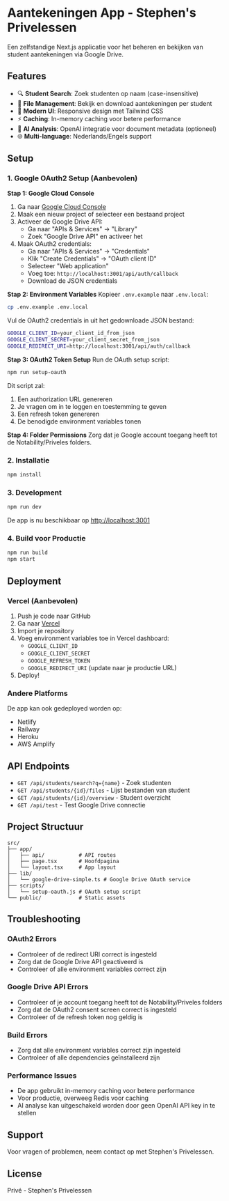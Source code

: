 # Aantekeningen App - Stephen's Privelessen

Een zelfstandige Next.js applicatie voor het beheren en bekijken van student aantekeningen via Google Drive.

## Features

- 🔍 **Student Search**: Zoek studenten op naam (case-insensitive)
- 📁 **File Management**: Bekijk en download aantekeningen per student
- 🎨 **Modern UI**: Responsive design met Tailwind CSS
- ⚡ **Caching**: In-memory caching voor betere performance
- 🤖 **AI Analysis**: OpenAI integratie voor document metadata (optioneel)
- 🌐 **Multi-language**: Nederlands/Engels support

## Setup

### 1. Google OAuth2 Setup (Aanbevolen)

**Stap 1: Google Cloud Console**
1. Ga naar [Google Cloud Console](https://console.cloud.google.com/)
2. Maak een nieuw project of selecteer een bestaand project
3. Activeer de Google Drive API:
   - Ga naar "APIs & Services" → "Library"
   - Zoek "Google Drive API" en activeer het
4. Maak OAuth2 credentials:
   - Ga naar "APIs & Services" → "Credentials"
   - Klik "Create Credentials" → "OAuth client ID"
   - Selecteer "Web application"
   - Voeg toe: `http://localhost:3001/api/auth/callback`
   - Download de JSON credentials

**Stap 2: Environment Variables**
Kopieer `.env.example` naar `.env.local`:
```bash
cp .env.example .env.local
```

Vul de OAuth2 credentials in uit het gedownloade JSON bestand:
```bash
GOOGLE_CLIENT_ID=your_client_id_from_json
GOOGLE_CLIENT_SECRET=your_client_secret_from_json
GOOGLE_REDIRECT_URI=http://localhost:3001/api/auth/callback
```

**Stap 3: OAuth2 Token Setup**
Run de OAuth setup script:
```bash
npm run setup-oauth
```

Dit script zal:
1. Een authorization URL genereren
2. Je vragen om in te loggen en toestemming te geven
3. Een refresh token genereren
4. De benodigde environment variables tonen

**Stap 4: Folder Permissions**
Zorg dat je Google account toegang heeft tot de Notability/Priveles folders.

### 2. Installatie

```bash
npm install
```

### 3. Development

```bash
npm run dev
```

De app is nu beschikbaar op [http://localhost:3001](http://localhost:3001)

### 4. Build voor Productie

```bash
npm run build
npm start
```

## Deployment

### Vercel (Aanbevolen)

1. Push je code naar GitHub
2. Ga naar [Vercel](https://vercel.com)
3. Import je repository
4. Voeg environment variables toe in Vercel dashboard:
   - `GOOGLE_CLIENT_ID`
   - `GOOGLE_CLIENT_SECRET`
   - `GOOGLE_REFRESH_TOKEN`
   - `GOOGLE_REDIRECT_URI` (update naar je productie URL)
5. Deploy!

### Andere Platforms

De app kan ook gedeployed worden op:
- Netlify
- Railway
- Heroku
- AWS Amplify

## API Endpoints

- `GET /api/students/search?q={name}` - Zoek studenten
- `GET /api/students/{id}/files` - Lijst bestanden van student
- `GET /api/students/{id}/overview` - Student overzicht
- `GET /api/test` - Test Google Drive connectie

## Project Structuur

```
src/
├── app/
│   ├── api/           # API routes
│   ├── page.tsx       # Hoofdpagina
│   └── layout.tsx     # App layout
├── lib/
│   └── google-drive-simple.ts # Google Drive OAuth service
├── scripts/
│   └── setup-oauth.js # OAuth setup script
└── public/            # Static assets
```

## Troubleshooting

### OAuth2 Errors
- Controleer of de redirect URI correct is ingesteld
- Zorg dat de Google Drive API geactiveerd is
- Controleer of alle environment variables correct zijn

### Google Drive API Errors
- Controleer of je account toegang heeft tot de Notability/Priveles folders
- Zorg dat de OAuth2 consent screen correct is ingesteld
- Controleer of de refresh token nog geldig is

### Build Errors
- Zorg dat alle environment variables correct zijn ingesteld
- Controleer of alle dependencies geïnstalleerd zijn

### Performance Issues
- De app gebruikt in-memory caching voor betere performance
- Voor productie, overweeg Redis voor caching
- AI analyse kan uitgeschakeld worden door geen OpenAI API key in te stellen

## Support

Voor vragen of problemen, neem contact op met Stephen's Privelessen.

## License

Privé - Stephen's Privelessen
